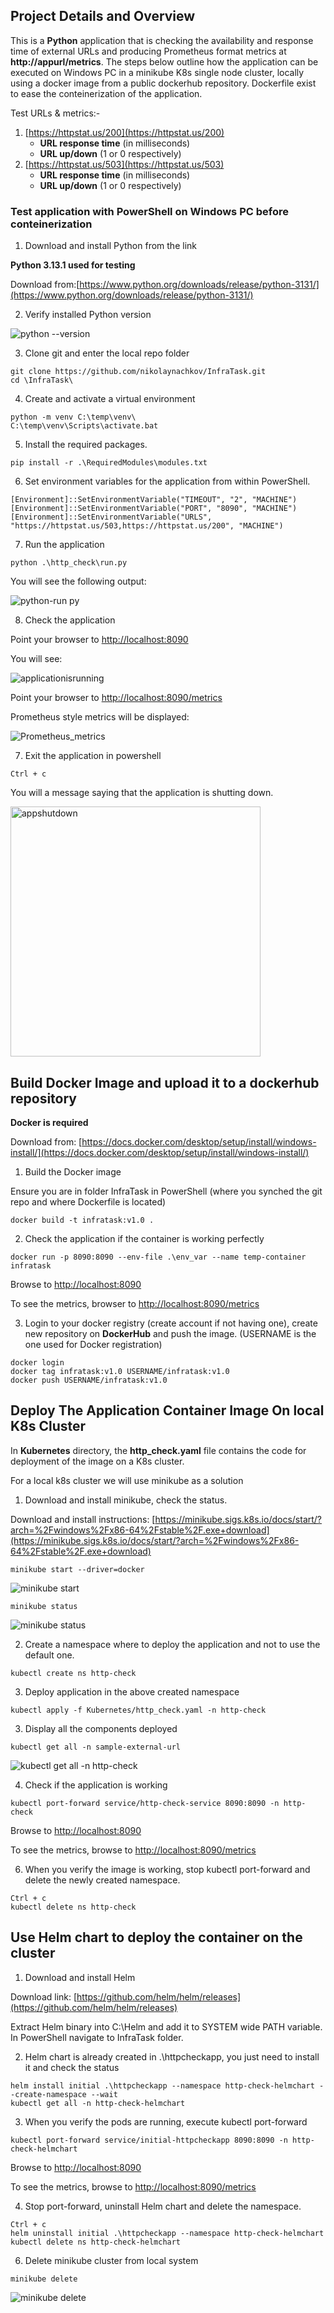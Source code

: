 ## Project Details and Overview
This is a **Python** application that is checking the availability and response time of external URLs and producing Prometheus format metrics at **http://appurl/metrics**. 
The steps below outline how the application can be executed on Windows PC in a minikube K8s single node cluster, locally using a docker image from a public dockerhub repository. 
Dockerfile exist to ease the conteinerization of the application.


Test URLs & metrics:-
1. [https://httpstat.us/200](https://httpstat.us/200)
    - **URL response time** (in milliseconds)
    - **URL up/down** (1 or 0 respectively)
2. [https://httpstat.us/503](https://httpstat.us/503)
    - **URL response time** (in milliseconds)
    - **URL up/down** (1 or 0 respectively)


### Test application with PowerShell on Windows PC before conteinerization

1. Download and install Python from the link

**Python 3.13.1 used for testing**

Download from:[https://www.python.org/downloads/release/python-3131/](https://www.python.org/downloads/release/python-3131/)


2. Verify installed Python version

![python --version](https://github.com/user-attachments/assets/db0bf179-61a3-44dc-9fe1-099590cb3f95)


3. Clone git and enter the local repo folder
```
git clone https://github.com/nikolaynachkov/InfraTask.git
cd \InfraTask\
```

4. Create and activate a virtual environment

```
python -m venv C:\temp\venv\
C:\temp\venv\Scripts\activate.bat
```

5. Install the required packages.

```
pip install -r .\RequiredModules\modules.txt
```

6. Set environment variables for the application from within PowerShell.
```
[Environment]::SetEnvironmentVariable("TIMEOUT", "2", "MACHINE")
[Environment]::SetEnvironmentVariable("PORT", "8090", "MACHINE")
[Environment]::SetEnvironmentVariable("URLS", "https://httpstat.us/503,https://httpstat.us/200", "MACHINE")
```

7. Run the application

```
python .\http_check\run.py
```

You will see the following output:

![python-run py](https://github.com/user-attachments/assets/f4a83a83-332f-4e26-89be-73bebc3ed586)


8. Check the application

Point your browser to [http://localhost:8090](http://localhost:8090)

You will see:

![applicationisrunning](https://github.com/user-attachments/assets/91059856-aa61-4fd5-a5cb-a4b637223c69)

Point your browser to [http://localhost:8090/metrics](http://localhost:8090/metrics)

Prometheus style metrics will be displayed:

![Prometheus_metrics](https://github.com/user-attachments/assets/f04ab2f0-b78a-4406-b552-ecd47724c27f)

7. Exit the application in powershell

```
Ctrl + c
```

You will a message saying that the application is shutting down.

<img width="400" alt="appshutdown" src="https://github.com/user-attachments/assets/7cab5f86-7fdb-4d45-b369-bfa6f91682a4" />


## Build Docker Image and upload it to a dockerhub repository

**Docker is required**

Download from: [https://docs.docker.com/desktop/setup/install/windows-install/](https://docs.docker.com/desktop/setup/install/windows-install/)


1. Build the Docker image

Ensure you are in folder InfraTask in PowerShell (where you synched the git repo and where Dockerfile is located)

```
docker build -t infratask:v1.0 .
```

2. Check the application if the container is working perfectly

```
docker run -p 8090:8090 --env-file .\env_var --name temp-container infratask
```
Browse to  [http://localhost:8090](http://localhost:8090)

To see the metrics, browser to [http://localhost:8090/metrics](http://localhost:8090/metrics)



3. Login to your docker registry (create account if not having one), create new repository on **DockerHub** and push the image. (USERNAME is the one used for Docker registration)

```
docker login
docker tag infratask:v1.0 USERNAME/infratask:v1.0
docker push USERNAME/infratask:v1.0
```


## Deploy The Application Container Image On local K8s Cluster

In **Kubernetes** directory, the **http_check.yaml** file contains the code for deployment of the image on a K8s cluster.

For a local k8s cluster we will use minikube as a solution

1. Download and install minikube, check the status.

Download and install instructions: [https://minikube.sigs.k8s.io/docs/start/?arch=%2Fwindows%2Fx86-64%2Fstable%2F.exe+download](https://minikube.sigs.k8s.io/docs/start/?arch=%2Fwindows%2Fx86-64%2Fstable%2F.exe+download)

```
minikube start --driver=docker
```

![minikube start](https://github.com/user-attachments/assets/2ff1fc9c-ab9b-4f0f-894c-0142b5c167b5)

```
minikube status
```

![minikube status](https://github.com/user-attachments/assets/6103c9f6-9049-4b6e-b145-d55e5c9368d4)

2. Create a namespace where to deploy the application and not to use the default one.

```
kubectl create ns http-check
```

3. Deploy application in the above created namespace

```
kubectl apply -f Kubernetes/http_check.yaml -n http-check
```

3. Display all the components deployed

```
kubectl get all -n sample-external-url
```

![kubectl get all -n http-check](https://github.com/user-attachments/assets/50a2fd3e-7ca4-4ce1-a94f-4caf6a9906f2)

4. Check if the application is working

```
kubectl port-forward service/http-check-service 8090:8090 -n http-check
```

Browse to [http://localhost:8090](http://localhost:8090)

To see the metrics, browse to [http://localhost:8090/metrics](http://localhost:8090/metrics)


6. When you verify the image is working, stop kubectl port-forward and delete the newly created namespace.

```
Ctrl + c
kubectl delete ns http-check
```

## Use Helm chart to deploy the container on the cluster

1. Download and install Helm

Download link: [https://github.com/helm/helm/releases](https://github.com/helm/helm/releases)

Extract Helm binary into C:\Helm and add it to SYSTEM wide PATH variable. In PowerShell navigate to InfraTask folder.

2. Helm chart is already created in .\httpcheckapp, you just need to install it and check the status

```
helm install initial .\httpcheckapp --namespace http-check-helmchart --create-namespace --wait
kubectl get all -n http-check-helmchart
```

3. When you verify the pods are running, execute kubectl port-forward

```
kubectl port-forward service/initial-httpcheckapp 8090:8090 -n http-check-helmchart
```

Browse to [http://localhost:8090](http://localhost:8090)

To see the metrics, browse to [http://localhost:8090/metrics](http://localhost:8090/metrics)

4. Stop port-forward, uninstall Helm chart and delete the namespace.

```
Ctrl + c
helm uninstall initial .\httpcheckapp --namespace http-check-helmchart
kubectl delete ns http-check-helmchart
```

6. Delete minikube cluster from local system

```
minikube delete
```

![minikube delete](https://github.com/user-attachments/assets/c0365e90-40a9-4159-8ebe-85649beed081)


